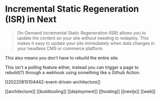 # Incremental Static Regeneration (ISR) in Next

>On-Demand Incremental Static Regeneration (ISR) allows you to update the content on your site without needing to redeploy. This makes it easy to update your site immediately when data changes in your headless CMS or commerce platform

This also means you don't have to rebuild the entire site.

This isn't a polling feature either, instead you can trigger a page to rebuild(?) through a webhook using something like a Github Action.

[[20220815104442-event-driven-architecture]]

[[architecture]]
[[buildtooling]]
[[deployment]]
[[hosting]]
[[nextjs]]
[[web]]